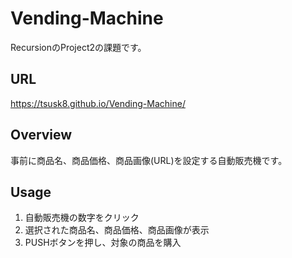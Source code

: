 # Vending-Machine
 RecursionのProject2の課題です。
## URL
 https://tsusk8.github.io/Vending-Machine/
## Overview
 事前に商品名、商品価格、商品画像(URL)を設定する自動販売機です。
## Usage
  1. 自動販売機の数字をクリック
  2. 選択された商品名、商品価格、商品画像が表示
  3. PUSHボタンを押し、対象の商品を購入
 

